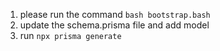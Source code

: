 1. please run the command `bash bootstrap.bash`
2. update the schema.prisma file and add model
3. run `npx prisma generate`